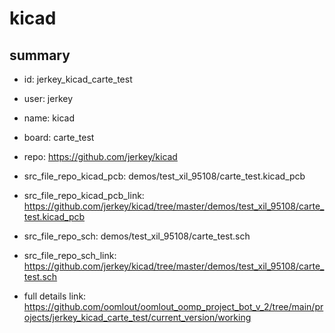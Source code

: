 # kicad
 
## summary 
* id: jerkey_kicad_carte_test
* user: jerkey
* name: kicad
* board: carte_test
* repo: https://github.com/jerkey/kicad
* src_file_repo_kicad_pcb: demos/test_xil_95108/carte_test.kicad_pcb
* src_file_repo_kicad_pcb_link: https://github.com/jerkey/kicad/tree/master/demos/test_xil_95108/carte_test.kicad_pcb


* src_file_repo_sch: demos/test_xil_95108/carte_test.sch
* src_file_repo_sch_link: https://github.com/jerkey/kicad/tree/master/demos/test_xil_95108/carte_test.sch
* full details link: https://github.com/oomlout/oomlout_oomp_project_bot_v_2/tree/main/projects/jerkey_kicad_carte_test/current_version/working  







